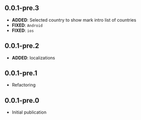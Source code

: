## 0.0.1-pre.3
- **ADDED**: Selected country to show mark intro list of countries
- **FIXED**: `Android`
- **FIXED**: `ios`

## 0.0.1-pre.2
- **ADDED**:  localizations

## 0.0.1-pre.1
- Refactoring

## 0.0.1-pre.0
- Initial publication
